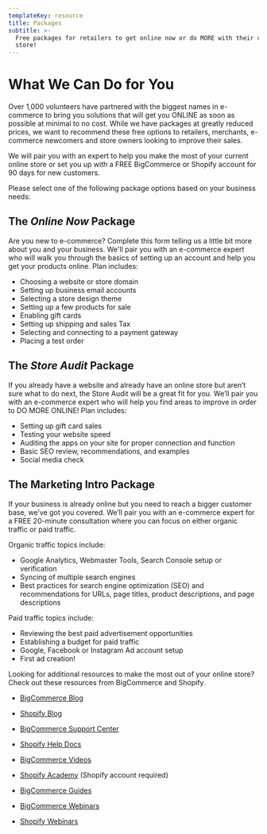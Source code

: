 ```yaml
---
templateKey: resource
title: Packages
subtitle: >-
  Free packages for retailers to get online now or do MORE with their current
  store!
---
```

# What We Can Do for You

Over 1,000 volunteers have partnered with the biggest names in e-commerce to bring you solutions that will get you ONLINE as soon as possible at minimal to no cost. While we have packages at greatly reduced prices, we want to recommend these free options to retailers, merchants, e-commerce newcomers and store owners looking to improve their sales.

We will pair you with an expert to help you make the most of your current online store or set you up with a FREE BigCommerce or Shopify account for 90 days for new customers.

Please select one of the following package options based on your business needs:

## The *Online Now* Package

Are you new to e-commerce? Complete this form telling us a little bit more about you and your business. We'll pair you with an e-commerce expert who will walk you through the basics of setting up an account and help you get your products online. Plan includes:

* Choosing a website or store domain
* Setting up business email accounts
* Selecting a store design theme
* Setting up a few products for sale
* Enabling gift cards
* Setting up shipping and sales Tax
* Selecting and connecting to a payment gateway
* Placing a test order

## The *Store Audit* Package

If you already have a website and already have an online store but aren’t sure what to do next, the Store Audit will be a great fit for you. We’ll pair you with an e-commerce expert who will help you find areas to improve in order to DO MORE ONLINE! Plan includes:

* Setting up gift card sales
* Testing your website speed
* Auditing the apps on your site for proper connection and function
* Basic SEO review, recommendations, and examples
* Social media check

## The Marketing Intro Package

If your business is already online but you need to reach a bigger customer base, we’ve got you covered. We’ll pair you with an e-commerce expert for a FREE 20-minute consultation where you can focus on either organic traffic or paid traffic.

Organic traffic topics include:

* Google Analytics, Webmaster Tools, Search Console setup or verification
* Syncing of multiple search engines
* Best practices for search engine optimization (SEO) and recommendations for URLs, page titles, product descriptions, and page descriptions

Paid traffic topics include:

* Reviewing the best paid advertisement opportunities
* Establishing a budget for paid traffic
* Google, Facebook or Instagram Ad account setup
* First ad creation!

Looking for additional resources to make the most out of your online store? Check out these resources from BigCommerce and Shopify.

* [BigCommerce Blog](https://www.bigcommerce.com/blog/)

* [Shopify Blog](https://www.shopify.com/blog)

*  [BigCommerce Support Center](https://support.bigcommerce.com/s/)

*  [Shopify Help Docs](https://help.shopify.com/en)

*  [BigCommerce Videos](https://support.bigcommerce.com/s/videos)

*  [Shopify Academy](https://academy.shopify.com/) (Shopify account required)

*  [BigCommerce Guides](https://support.bigcommerce.com/s/guides)

*  [BigCommerce Webinars](https://www.bigcommerce.com/resources/webinars/)

*  [Shopify Webinars](https://help.shopify.com/en/webinars)
